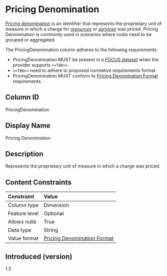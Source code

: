 # Pricing Denomination

[*Pricing denomination*](#glossary:pricing-denomination) is an identifier that represents the proprietary unit of measure in which a charge for [*resources*](#glossary:resource) or [*services*](#glossary:service) was priced. Pricing Denomination is commonly used in scenarios where costs need to be grouped or aggregated.

The PricingDenomination column adheres to the following requirements:

* PricingDenomination MUST be present in a [*FOCUS dataset*](#glossary:FOCUS-dataset) when the provider supports `<<TBD>>`.
* `<<TBD>>` need to adhere to proposed normative requirements format.
* PricingDenomination MUST conform to [Pricing Denomination Format](#pricingdenominationformat) requirements.

## Column ID

PricingDenomination

## Display Name

Pricing Denomination

## Description

Represents the proprietary unit of measure in which a charge was priced.

## Content Constraints

| Constraint      | Value                               |
|:----------------|:------------------------------------|
| Column type     | Dimension                           |
| Feature level   | Optional                            |
| Allows nulls    | True                                |
| Data type       | String                              |
| Value format    | [Pricing Denomination Format](#pricingdenominationformat) |

## Introduced (version)

1.2
